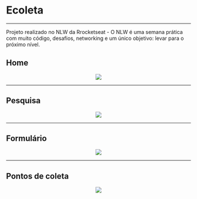 # Ecoleta
---
 Projeto realizado no NLW da Rrocketseat  - O NLW é uma semana prática com muito código, desafios, networking e um único objetivo:  levar para o próximo nível.
 
## Home

<p align="center">
  <img src="https://user-images.githubusercontent.com/60264180/83948573-839a2e80-a7f4-11ea-87c4-e45c08382a63.png">
</p>

---

## Pesquisa 

<p align="center">
  <img src="https://user-images.githubusercontent.com/60264180/83948632-d1af3200-a7f4-11ea-81d1-26920739fba5.png">
</p>

---

## Formulário
<p align="center">
  <img src="https://user-images.githubusercontent.com/60264180/83948641-e2f83e80-a7f4-11ea-90ea-0f7fe3827384.png">
</p>

---
## Pontos de coleta
<p align="center">
  <img src="https://user-images.githubusercontent.com/60264180/83948648-ee4b6a00-a7f4-11ea-9ff1-5b84d0c39ef8.png">
</p>
